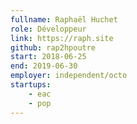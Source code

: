 ```yaml
---
fullname: Raphaël Huchet
role: Développeur
link: https://raph.site
github: rap2hpoutre
start: 2018-06-25
end: 2019-06-30
employer: independent/octo
startups:
    - eac
    - pop
---
```

